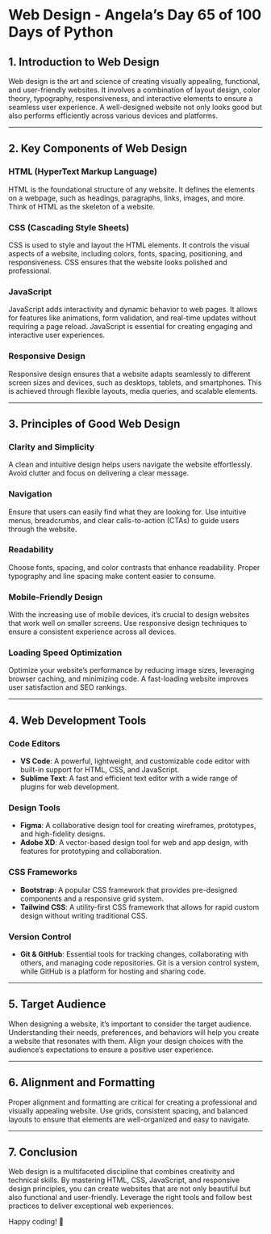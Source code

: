 # Web Design - Angela’s Day 65 of 100 Days of Python

## 1. Introduction to Web Design

Web design is the art and science of creating visually appealing, functional, and user-friendly websites. It involves a combination of layout design, color theory, typography, responsiveness, and interactive elements to ensure a seamless user experience. A well-designed website not only looks good but also performs efficiently across various devices and platforms.

---

## 2. Key Components of Web Design

### HTML (HyperText Markup Language)
HTML is the foundational structure of any website. It defines the elements on a webpage, such as headings, paragraphs, links, images, and more. Think of HTML as the skeleton of a website.

### CSS (Cascading Style Sheets)
CSS is used to style and layout the HTML elements. It controls the visual aspects of a website, including colors, fonts, spacing, positioning, and responsiveness. CSS ensures that the website looks polished and professional.

### JavaScript
JavaScript adds interactivity and dynamic behavior to web pages. It allows for features like animations, form validation, and real-time updates without requiring a page reload. JavaScript is essential for creating engaging and interactive user experiences.

### Responsive Design
Responsive design ensures that a website adapts seamlessly to different screen sizes and devices, such as desktops, tablets, and smartphones. This is achieved through flexible layouts, media queries, and scalable elements.

---

## 3. Principles of Good Web Design

### Clarity and Simplicity
A clean and intuitive design helps users navigate the website effortlessly. Avoid clutter and focus on delivering a clear message.

### Navigation
Ensure that users can easily find what they are looking for. Use intuitive menus, breadcrumbs, and clear calls-to-action (CTAs) to guide users through the website.

### Readability
Choose fonts, spacing, and color contrasts that enhance readability. Proper typography and line spacing make content easier to consume.

### Mobile-Friendly Design
With the increasing use of mobile devices, it’s crucial to design websites that work well on smaller screens. Use responsive design techniques to ensure a consistent experience across all devices.

### Loading Speed Optimization
Optimize your website’s performance by reducing image sizes, leveraging browser caching, and minimizing code. A fast-loading website improves user satisfaction and SEO rankings.

---

## 4. Web Development Tools

### Code Editors
- **VS Code**: A powerful, lightweight, and customizable code editor with built-in support for HTML, CSS, and JavaScript.
- **Sublime Text**: A fast and efficient text editor with a wide range of plugins for web development.

### Design Tools
- **Figma**: A collaborative design tool for creating wireframes, prototypes, and high-fidelity designs.
- **Adobe XD**: A vector-based design tool for web and app design, with features for prototyping and collaboration.

### CSS Frameworks
- **Bootstrap**: A popular CSS framework that provides pre-designed components and a responsive grid system.
- **Tailwind CSS**: A utility-first CSS framework that allows for rapid custom design without writing traditional CSS.

### Version Control
- **Git & GitHub**: Essential tools for tracking changes, collaborating with others, and managing code repositories. Git is a version control system, while GitHub is a platform for hosting and sharing code.

---

## 5. Target Audience

When designing a website, it’s important to consider the target audience. Understanding their needs, preferences, and behaviors will help you create a website that resonates with them. Align your design choices with the audience’s expectations to ensure a positive user experience.

---

## 6. Alignment and Formatting

Proper alignment and formatting are critical for creating a professional and visually appealing website. Use grids, consistent spacing, and balanced layouts to ensure that elements are well-organized and easy to navigate.

---

## 7. Conclusion

Web design is a multifaceted discipline that combines creativity and technical skills. By mastering HTML, CSS, JavaScript, and responsive design principles, you can create websites that are not only beautiful but also functional and user-friendly. Leverage the right tools and follow best practices to deliver exceptional web experiences.

Happy coding! 🚀